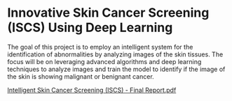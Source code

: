 # Innovative Skin Cancer Screening (ISCS) Using Deep Learning 

The goal of this project is to employ an intelligent system for the identification of abnormalities by analyzing images of the skin tissues. The focus will be on leveraging advanced algorithms and deep learning techniques to analyze images and train the model to identify if the image of the skin is showing malignant or benignant cancer. 


[Intelligent Skin Cancer Screening (ISCS) - Final Report.pdf](https://github.com/user-attachments/files/15909776/Intelligent.Skin.Cancer.Screening.ISCS.-.Final.Report.pdf)
